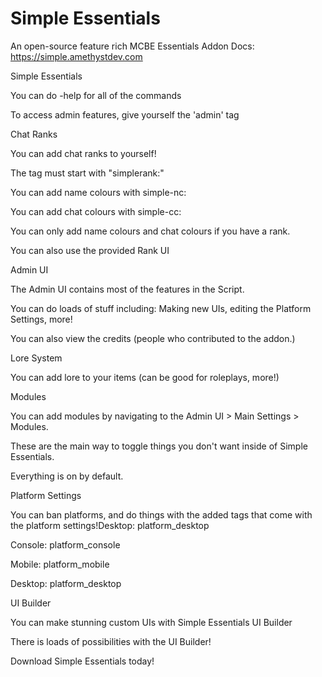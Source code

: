# Simple Essentials
An open-source feature rich MCBE Essentials Addon
Docs: https://simple.amethystdev.com


Simple Essentials



You can do -help for all of the commands



To access admin features, give yourself the 'admin' tag








Chat Ranks

You can add chat ranks to yourself!

The tag must start with "simplerank:"







You can add name colours with simple-nc:

You can add chat colours with simple-cc:

You can only add name colours and chat colours if you have a rank.



You can also use the provided Rank UI





Admin UI

The Admin UI contains most of the features in the Script.

You can do loads of stuff including: Making new UIs, editing the Platform Settings, more!

You can also view the credits (people who contributed to the addon.)




Lore System

You can add lore to your items (can be good for roleplays, more!)




Modules

You can add modules by navigating to the Admin UI > Main Settings > Modules.

These are the main way to toggle things you don't want inside of Simple Essentials.

Everything is on by default.





Platform Settings

You can ban platforms, and do things with the added tags that come with the platform settings!Desktop: platform_desktop

Console: platform_console

Mobile: platform_mobile

Desktop: platform_desktop



UI Builder

You can make stunning custom UIs with Simple Essentials UI Builder

There is loads of possibilities with the UI Builder!


Download Simple Essentials today!
